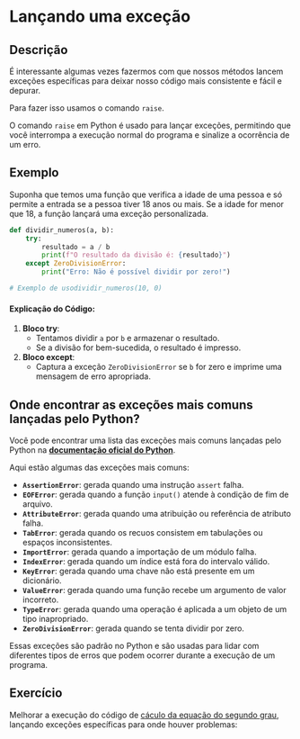# Lançando uma exceção

## Descrição

É interessante algumas vezes fazermos com que nossos métodos lancem exceções específicas para deixar nosso código mais consistente e fácil e depurar.

Para fazer isso usamos o comando `raise`.

O comando `raise` em Python é usado para lançar exceções, permitindo que você interrompa a execução normal do programa e sinalize a ocorrência de um erro.

## Exemplo

Suponha que temos uma função que verifica a idade de uma pessoa e só permite a entrada se a 
pessoa tiver 18 anos ou mais. Se a idade for menor que 18, a função lançará uma exceção personalizada.

```python
def dividir_numeros(a, b):
    try:
        resultado = a / b
        print(f"O resultado da divisão é: {resultado}")
    except ZeroDivisionError:
        print("Erro: Não é possível dividir por zero!")

# Exemplo de usodividir_numeros(10, 0)
```

#### Explicação do Código:

1. **Bloco try**:
    *   Tentamos dividir `a` por `b` e armazenar o resultado.
    *   Se a divisão for bem-sucedida, o resultado é impresso.
2. **Bloco except**:
    *   Captura a exceção `ZeroDivisionError` se `b` for zero e imprime uma mensagem de erro apropriada.


## Onde encontrar as exceções mais comuns lançadas pelo Python?

Você pode encontrar uma lista das exceções mais comuns lançadas
pelo Python na [**documentação oficial do Python**](https://docs.python.org/pt-br/3/library/exceptions.html?formCode=MG0AV3).

Aqui estão algumas das exceções mais comuns:

*   **`AssertionError`**: gerada quando uma instrução `assert` falha.
*   **`EOFError`**: gerada quando a função `input()` atende à condição de fim de arquivo.
*   **`AttributeError`**: gerada quando uma atribuição ou referência de atributo falha.
*   **`TabError`**: gerada quando os recuos consistem em tabulações ou espaços inconsistentes.
*   **`ImportError`**: gerada quando a importação de um módulo falha.
*   **`IndexError`**: gerada quando um índice está fora do intervalo válido.
*   **`KeyError`**: gerada quando uma chave não está presente em um dicionário.
*   **`ValueError`**: gerada quando uma função recebe um argumento de valor incorreto.
*   **`TypeError`**: gerada quando uma operação é aplicada a um objeto de um tipo inapropriado.
*   **`ZeroDivisionError`**: gerada quando se tenta dividir por zero.

Essas exceções são padrão no Python e são usadas para lidar com diferentes tipos de erros que
podem ocorrer durante a execução de um programa.

## Exercício

Melhorar a execução do código de [cáculo da equação do segundo grau](Número.md#equacao-segundo-grau), lançando 
exceções específicas para onde houver problemas: